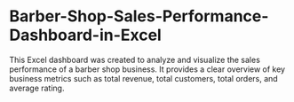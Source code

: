 # Barber-Shop-Sales-Performance-Dashboard-in-Excel
This Excel dashboard was created to analyze and visualize the sales performance of a barber shop business. It provides a clear overview of key business metrics such as total revenue, total customers, total orders, and average rating.
